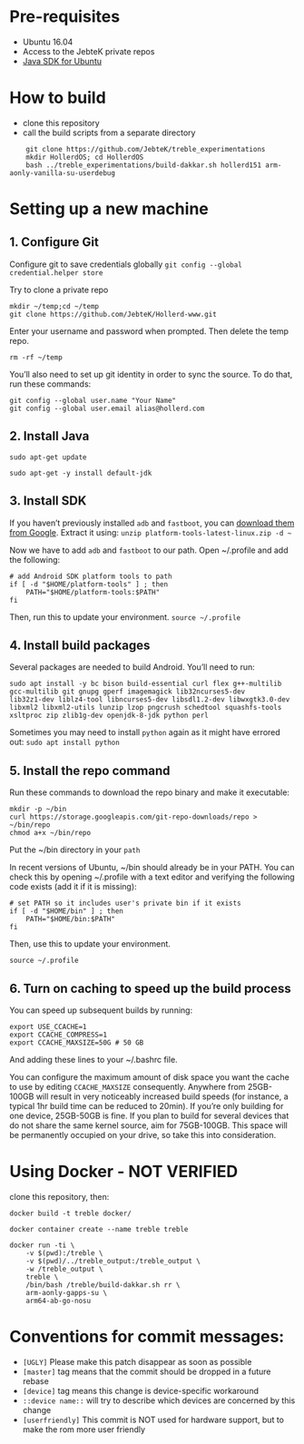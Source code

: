 # Pre-requisites
* Ubuntu 16.04
* Access to the JebteK private repos
* [Java SDK for Ubuntu](https://www.digitalocean.com/community/tutorials/how-to-install-java-with-apt-get-on-ubuntu-16-04)

# How to build

* clone this repository
* call the build scripts from a separate directory

```
    git clone https://github.com/JebteK/treble_experimentations
    mkdir HollerdOS; cd HollerdOS
    bash ../treble_experimentations/build-dakkar.sh hollerd151 arm-aonly-vanilla-su-userdebug
```

# Setting up a new machine
## 1. Configure Git

Configure git to save credentials globally
```git config --global credential.helper store```

Try to clone a private repo
``` 
mkdir ~/temp;cd ~/temp
git clone https://github.com/JebteK/Hollerd-www.git
```

Enter your username and password when prompted. Then delete the temp repo.

```rm -rf ~/temp```

You’ll also need to set up git identity in order to sync the source. To do that, run these commands:

```
git config --global user.name "Your Name"
git config --global user.email alias@hollerd.com
```

## 2. Install Java

```sudo apt-get update```

```sudo apt-get -y install default-jdk```

## 3. Install SDK
If you haven’t previously installed `adb` and `fastboot`, you can [download them from Google](https://dl.google.com/android/repository/platform-tools-latest-linux.zip).
Extract it using: ```unzip platform-tools-latest-linux.zip -d ~```

Now we have to add `adb` and `fastboot` to our path. Open ~/.profile and add the following:

```
# add Android SDK platform tools to path
if [ -d "$HOME/platform-tools" ] ; then
    PATH="$HOME/platform-tools:$PATH"
fi
```

Then, run this to update your environment. ```source ~/.profile```

## 4. Install build packages

Several packages are needed to build Android. You’ll need to run:

```
sudo apt install -y bc bison build-essential curl flex g++-multilib gcc-multilib git gnupg gperf imagemagick lib32ncurses5-dev
lib32z1-dev liblz4-tool libncurses5-dev libsdl1.2-dev libwxgtk3.0-dev
libxml2 libxml2-utils lunzip lzop pngcrush schedtool squashfs-tools xsltproc zip zlib1g-dev openjdk-8-jdk python perl
```

Sometimes you may need to install `python` again as it might have errored out:
```sudo apt install python```

## 5. Install the repo command

Run these commands to download the repo binary and make it executable:

```
mkdir -p ~/bin
curl https://storage.googleapis.com/git-repo-downloads/repo > ~/bin/repo
chmod a+x ~/bin/repo
```

Put the ~/bin directory in your `path`

In recent versions of Ubuntu, ~/bin should already be in your PATH. You can check this by opening ~/.profile with a text editor and verifying the following code exists (add it if it is missing):

```
# set PATH so it includes user's private bin if it exists
if [ -d "$HOME/bin" ] ; then
    PATH="$HOME/bin:$PATH"
fi
```

Then, use this to update your environment.

```source ~/.profile```

## 6. Turn on caching to speed up the build process

You can speed up subsequent builds by running:

```
export USE_CCACHE=1
export CCACHE_COMPRESS=1
export CCACHE_MAXSIZE=50G # 50 GB
```

And adding these lines to your ~/.bashrc file. 

You can configure the maximum amount of disk space you want the cache to use by editing `CCACHE_MAXSIZE` consequently. Anywhere from 25GB-100GB will result in very noticeably increased build speeds (for instance, a typical 1hr build time can be reduced to 20min). If you’re only building for one device, 25GB-50GB is fine. If you plan to build for several devices that do not share the same kernel source, aim for 75GB-100GB. This space will be permanently occupied on your drive, so take this into consideration.

# Using Docker - NOT VERIFIED

clone this repository, then:

    docker build -t treble docker/
    
    docker container create --name treble treble
    
    docker run -ti \
        -v $(pwd):/treble \
        -v $(pwd)/../treble_output:/treble_output \
        -w /treble_output \
        treble \
        /bin/bash /treble/build-dakkar.sh rr \
        arm-aonly-gapps-su \
        arm64-ab-go-nosu

# Conventions for commit messages:

* `[UGLY]` Please make this patch disappear as soon as possible
* `[master]` tag means that the commit should be dropped in a future
  rebase
* `[device]` tag means this change is device-specific workaround
* `::device name::` will try to describe which devices are concerned
  by this change
* `[userfriendly]` This commit is NOT used for hardware support, but
  to make the rom more user friendly
